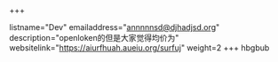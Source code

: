+++

listname="Dev"
emailaddress="annnnnsd@djhadjsd.org"
description="openloken的但是大家觉得均价为"
websitelink="https://aiurfhuah.aueiu.org/surfuj"
weight=2
+++
hbgbub
